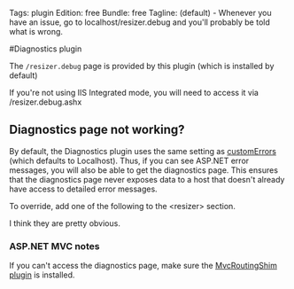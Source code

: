 Tags: plugin
Edition: free
Bundle: free
Tagline: (default) - Whenever you have an issue, go to localhost/resizer.debug and you'll probably be told what is wrong.

#Diagnostics plugin

The `/resizer.debug` page is provided by this plugin (which is installed by default)

If you're not using IIS Integrated mode, you will need to access it via /resizer.debug.ashx

## Diagnostics page not working?

By default, the Diagnostics plugin uses the same setting as [customErrors](http://msdn.microsoft.com/en-us/library/h0hfz6fc%28v=vs.100%29.aspx) (which defaults to Localhost). Thus, if you can see ASP.NET error messages, you will also be able to get the diagnostics page. This ensures that the diagnostics page never exposes data to a host that doesn't already have access to detailed error messages. 

To override, add one of the following to the &lt;resizer&gt; section.

  <diagnostics enableFor="AllHosts" />
  <diagnostics enableFor="Localhost" />
  <diagnostics enableFor="None" />
  


I think they are pretty obvious.


### ASP.NET MVC notes

If you can't access the diagnostics page, make sure the [MvcRoutingShim plugin](/plugins/mvcroutingshim) is installed.